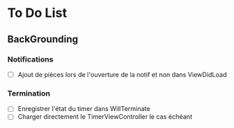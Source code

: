 # To Do List
## BackGrounding
### Notifications
- [ ] Ajout de pièces lors de l'ouverture de la notif et non dans ViewDidLoad
### Termination
- [ ] Enregistrer l'état du timer dans WillTerminate
- [ ] Charger directement le TimerViewController le cas échéant
